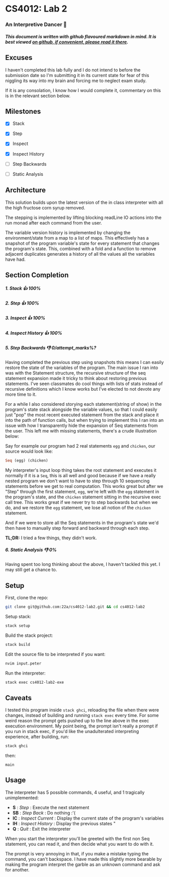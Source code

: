 # CS4012: Lab 2

### An Interpretive Dancer :dancer:

##### This document is written with github flavoured markdown in mind. It is best viewed [on github, if convenient, please read it there](https://github.com/22a/cs4012-lab2).


## Excuses
I haven't completed this lab fully and I do not intend to before the submission date so I'm submitting it in its current state for fear of this niggling its way into my brain and forcing me to neglect exam study.

If it is any consolation, I know how I would complete it, commentary on this is in the relevant section below.


## Milestones

- [x] Stack
- [x] Step
- [x] Inspect
- [x] Inspect History
- [ ] Step Backwards
- [ ] Static Analysis


## Architecture
This solution builds upon the latest version of the in class interpreter with all the high fructose corn syrup removed.

The stepping is implemented by lifting blocking readLine IO actions into the run monad after each command from the user.

The variable version history is implemented by changing the environment/state from a map to a list of maps. This effectively has a snapshot of the program variable's state for every statement that changes the program's state. This, combined with a fold and a function to remove adjacent duplicates generates a history of all the values all the variables have had.


## Section Completion

##### 1. Stack :+1: 100%

##### 2. Step :+1: 100%

##### 3. Inspect :+1: 100%

##### 4. Inspect History :+1: 100%

##### 5. Step Backwards :-1: 0/attempt_marks%?
Having completed the previous step using snapshots this means I can easily restore the state of the variables of the program. The main issue I ran into was with the Statement structure, the recursive structure of the seq statement expansion made it tricky to think about restoring previous statements. I've seen classmates do cool things with lists of stats instead of recursive definitions which I know works but I've elected to not devote any more time to it.

For a while I also considered storying each statement(string of show) in the program's state stack alongside the variable values, so that I could easily just "pop" the most recent executed statement from the stack and place it into the path of function calls, but when trying to implement this I ran into an issue with how I transparently hide the expansion of Seq statements from the user. This left me with missing statements, there's a crude illustration below:

Say for example our program had 2 real statements `egg` and `chicken`, our source would look like:
```haskell
Seq (egg) (chicken)
```

My interpreter's input loop thing takes the root statement and executes it normally if it is a `Seq`, this is all well and good because if we have a really nested program we don't want to have to step through 10 sequencing statements before we get to real computation. This works great but after we "Step" through the first statement, `egg`, we're left with the `egg` statement in the program's state, and the `chicken` statement sitting in the recursive exec call tree. This works great if we never try to step backwards but when we do, and we restore the `egg` statement, we lose all notion of the `chicken` statement.

And if we were to store all the Seq statements in the program's state we'd then have to manually step forward and backward through each step.

**TL;DR:** I tried a few things, they didn't work.


##### 6. Static Analysis :-1: 0%

Having spent too long thinking about the above, I haven't tackled this yet. I may still get a chance to.


## Setup

First, clone the repo:
```bash
git clone git@github.com:22a/cs4012-lab2.git && cd cs4012-lab2
```

Setup stack:
```bash
stack setup
```

Build the stack project:
```bash
stack build
```

Edit the source file to be interpreted if you want:
```bash
nvim input.peter
```

Run the interpreter:
```bash
stack exec cs4012-lab2-exe
```

## Caveats
I tested this program inside `stack ghci`, reloading the file when there were changes, instead of building and running `stack exec` every time. For some weird reason the prompt gets pushed up to the line above in the exec execution environment. My point being, the prompt isn't really a prompt if you run in stack exec, if you'd like the unadulterated interpreting experience, after building, run:

```bash
stack ghci
```
then:
```
main
```

## Usage
 The interpreter has 5 possible commands, 4 useful, and 1 tragically unimplemented:
 * **S** : *Step* : Execute the next statement
 * **SB** : *Step Back* : Do nothing :'(
 * **IC** : *Inspect Current* : Display the current state of the program's variables
 * **IH** : *Inspect History* : Display the previous states "
 * **Q** : *Quit* : Exit the interpreter

When you start the interpreter you'll be greeted with the first non Seq statement, you can read it, and then decide what you want to do with it.

The prompt is very annoying in that, if you make a mistake typing the command, you can't backspace. I have made this slightly more bearable by making the program interpret the garble as an unknown command and ask for another.

